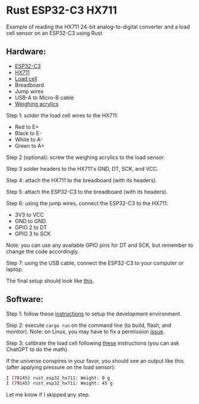 # Rust ESP32-C3 HX711

Example of reading the HX711 24-bit analog-to-digital converter and a load cell sensor on an ESP32-C3 using Rust

## Hardware:

- [ESP32-C3](https://mm.digikey.com/Volume0/opasdata/d220001/medias/images/3824/ESP32-DEVKITM-1.jpg)
- [HX711](https://grobotronics.com/images/detailed/117/htb1fepyipxxxxx.xvxxq6xxfxxxe_grobo.jpg)
- [Load cell](https://cdn.sparkfun.com/assets/learn_tutorials/3/8/2/13329-01Crop.jpg)
- Breadboard
- Jump wires
- USB-A to Micro-B cable
- [Weighing acrylics](https://www.elecbee.com/image/catalog/Sensor-and-Detector-Module/ESP32-096-OLED-HX711-Digital-Load-Cell-1KG-Weight-Sensor-Board-Development-Tool-Kit-1410870-descriptionImage11.jpeg)

Step 1: solder the load cell wires to the HX711: 

- Red to E+
- Black to E-
- White to A-
- Green to A+

Step 2 (optional): screw the weighing acrylics to the load sensor. 

Step 3 solder headers to the HX711's GND, DT, SCK, and VCC. 

Step 4: attach the HX711 to the breadboard (with its headers).

Step 5: attach the ESP32-C3 to the breadboard (with its headers).

Step 6: using the jump wires, connect the ESP32-C3 to the HX711: 

- 3V3 to VCC
- GND to GND
- GPIO 2 to DT
- GPIO 3 to SCK

Note: you can use any available GPIO pins for DT and SCK, but remember to change the code accordingly.

Step 7: using the USB cable, connect the ESP32-C3 to your computer or laptop.

The final setup should look like [this](https://i0.wp.com/randomnerdtutorials.com/wp-content/uploads/2022/03/ESP32-load-cell-diagram_bb.png?resize=828%2C382&quality=100&strip=all&ssl=1).

## Software:

Step 1: follow these [instructions](https://github.com/esp-rs/esp-idf-template?tab=readme-ov-file#prerequisites) to setup the development environment.

Step 2: execute `cargo run` on the command line (to build, flash, and monitor). Note: on Linux, you may have to fix a permission [issue](https://github.com/esp-rs/espflash/blob/main/espflash/README.md#permissions-on-linux).

Step 3: calibrate the load cell following [these](https://github.com/DaneSlattery/hx711?tab=readme-ov-file#calibration) instructions (you can ask ChatGPT to do the math). 


If the universe conspires in your favor, you should see an output like this (after applying pressure on the load sensor):

```bash
I (78145) rust_esp32_hx711: Weight: 0 g
I (79145) rust_esp32_hx711: Weight: 45 g
```

Let me know if I skipped any step.


